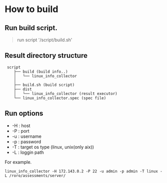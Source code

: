 # How to build

## Run build script.
> run script '/script/build.sh'

## Result directory structure
```shell script
 script
    ├── build (build info..)
    │   └── linux_info_collector
    │   
    ├── build.sh (build script)
    ├── dist
    │   └── linux_info_collector (result executor)
    └── linux_info_collector.spec (spec file)
```
## Run options

* -H : host
* -P : port
* -u : username
* -p : password
* -T : target os type (linux, unix(only aix))
* -L : loggin path

For example.
```shell script
linux_info_collector -H 172.143.0.2 -P 22 -u admin -p admin -T linux -L /roro/assessments/server/
```

